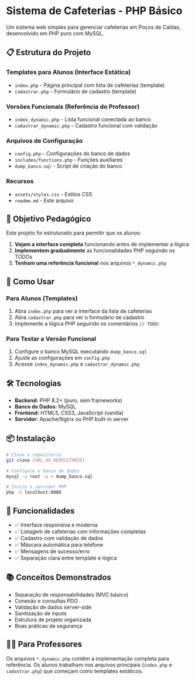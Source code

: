 # Sistema de Cafeterias - PHP Básico

Um sistema web simples para gerenciar cafeterias em Poços de Caldas, desenvolvido em PHP puro com MySQL.

## 📋 Estrutura do Projeto

### Templates para Alunos (Interface Estática)
- `index.php` - Página principal com lista de cafeterias (template)
- `cadastrar.php` - Formulário de cadastro (template)

### Versões Funcionais (Referência do Professor)
- `index_dynamic.php` - Lista funcional conectada ao banco
- `cadastrar_dynamic.php` - Cadastro funcional com validação

### Arquivos de Configuração
- `config.php` - Configurações do banco de dados
- `includes/functions.php` - Funções auxiliares
- `dump_banco.sql` - Script de criação do banco

### Recursos
- `assets/styles.css` - Estilos CSS
- `readme.md` - Este arquivo

## 🎯 Objetivo Pedagógico

Este projeto foi estruturado para permitir que os alunos:

1. **Vejam a interface completa** funcionando antes de implementar a lógica
2. **Implementem gradualmente** as funcionalidades PHP seguindo os TODOs
3. **Tenham uma referência funcional** nos arquivos `*_dynamic.php`

## 🚀 Como Usar

### Para Alunos (Templates)
1. Abra `index.php` para ver a interface da lista de cafeterias
2. Abra `cadastrar.php` para ver o formulário de cadastro
3. Implemente a lógica PHP seguindo os comentários `// TODO:`

### Para Testar a Versão Funcional
1. Configure o banco MySQL executando `dump_banco.sql`
2. Ajuste as configurações em `config.php`
3. Acesse `index_dynamic.php` e `cadastrar_dynamic.php`

## 🛠️ Tecnologias

- **Backend:** PHP 8.2+ (puro, sem frameworks)
- **Banco de Dados:** MySQL
- **Frontend:** HTML5, CSS3, JavaScript (vanilla)
- **Servidor:** Apache/Nginx ou PHP built-in server

## 📦 Instalação

```bash
# Clone o repositório
git clone [URL_DO_REPOSITORIO]

# Configure o banco de dados
mysql -u root -p < dump_banco.sql

# Inicie o servidor PHP
php -S localhost:8080
```

## 🎨 Funcionalidades

- ✅ Interface responsiva e moderna
- ✅ Listagem de cafeterias com informações completas
- ✅ Cadastro com validação de dados
- ✅ Máscara automática para telefone
- ✅ Mensagens de sucesso/erro
- ✅ Separação clara entre template e lógica

## 📚 Conceitos Demonstrados

- Separação de responsabilidades (MVC básico)
- Conexão e consultas PDO
- Validação de dados server-side
- Sanitização de inputs
- Estrutura de projeto organizada
- Boas práticas de segurança

## 👨‍🏫 Para Professores

Os arquivos `*_dynamic.php` contêm a implementação completa para referência. Os alunos trabalham nos arquivos principais (`index.php` e `cadastrar.php`) que começam como templates estáticos.
